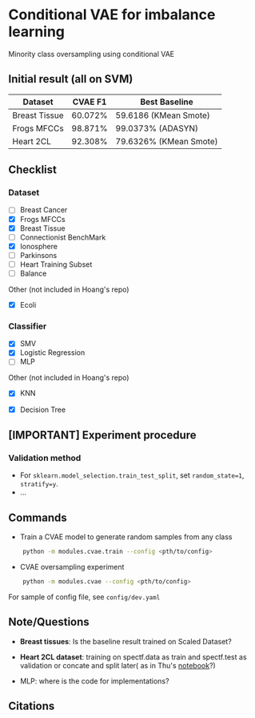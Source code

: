 # Conditional VAE for imbalance learning
Minority class oversampling using conditional VAE

## Initial result (all on SVM)

| Dataset | CVAE F1 | Best Baseline |
| --- | --- | --- |
| Breast Tissue | 60.072% | 59.6186 (KMean Smote) | 
| Frogs MFCCs | 98.871% | 99.0373% (ADASYN) | 
| Heart 2CL | 92.308% | 79.6326% (KMean Smote) | 

## Checklist

### Dataset

- [ ] Breast Cancer
- [x] Frogs MFCCs
- [x] Breast Tissue
- [ ] Connectionist BenchMark
- [x] Ionosphere
- [ ] Parkinsons
- [ ] Heart Training Subset
- [ ] Balance

Other (not included in Hoang's repo)

- [x] Ecoli

### Classifier

- [x] SMV
- [x] Logistic Regression
- [ ] MLP

Other (not included in Hoang's repo)

- [x] KNN
- [x] Decision Tree


## [IMPORTANT] Experiment procedure

### Validation method

- For `sklearn.model_selection.train_test_split`, set `random_state=1`, `stratify=y`.
- ...



## Commands

- Train a CVAE model to generate random samples from any class

```bash
    python -m modules.cvae.train --config <pth/to/config>
```

- CVAE oversampling experiment
```bash
    python -m modules.cvae --config <pth/to/config>
```

For sample of config file, see `config/dev.yaml`

## Note/Questions
- **Breast tissues**: Is the baseline result trained on Scaled Dataset?
- **Heart 2CL dataset**: training on spectf.data as train and spectf.test as validation or concate and split later( as in Thu's [notebook](https://colab.research.google.com/drive/1zm-V7dIAE5F61NxAcNASD9WBR1YzJXcv?usp=sharing#scrollTo=8-kXWlmtl-OM)?)

- MLP: where is the code for implementations?

## Citations

```bibtex
```
